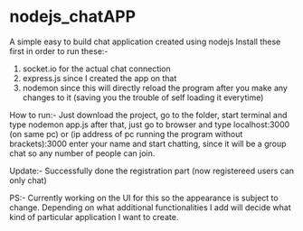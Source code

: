 # nodejs_chatAPP
A simple easy to build chat application created using nodejs
Install these first in order to run these:-
1. socket.io for the actual chat connection
2. express.js since I created the app on that
3. nodemon since this will directly reload the program after you make any changes to it (saving you the trouble of self loading it everytime)

How to run:- Just download the project, go to the folder, start terminal and type nodemon app.js
              after that, just go to browser and type localhost:3000 (on same pc) or (ip address of pc running the program without brackets):3000
              enter your name and start chatting, since it will be a group chat so any number of people can join.

Update:- Successfully done the registration part (now registereed users can only chat)

PS:- Currently working on the UI for this so the appearance is subject to change. Depending on what additional functionalities I add will decide what kind of particular application I want to create.
